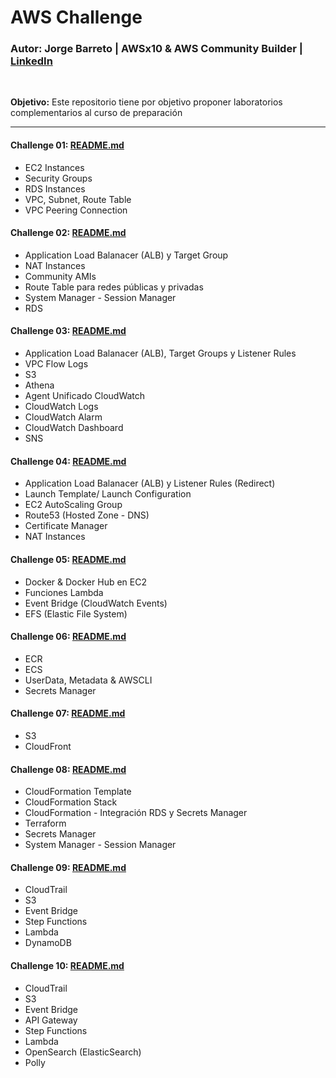 # AWS Challenge

### **Autor:** Jorge Barreto | AWSx10 & AWS Community Builder | [LinkedIn](https://www.linkedin.com/in/jorgebarretoolivos/)
<br>

**Objetivo:**
Este repositorio tiene por objetivo proponer laboratorios complementarios al curso de preparación

---

#### **Challenge 01:** [README.md](https://github.com/jbarreto7991/aws-challenge/blob/main/Lab-01/README.md)
* EC2 Instances
* Security Groups
* RDS Instances
* VPC, Subnet, Route Table
* VPC Peering Connection

#### **Challenge 02:** [README.md](https://github.com/jbarreto7991/aws-challenge/blob/main/Lab-02/README.md)
* Application Load Balanacer (ALB) y Target Group
* NAT Instances
* Community AMIs
* Route Table para redes públicas y privadas
* System Manager - Session Manager
* RDS

#### **Challenge 03:** [README.md](https://github.com/jbarreto7991/aws-challenge/blob/main/Lab-03/README.md)
* Application Load Balanacer (ALB), Target Groups y Listener Rules
* VPC Flow Logs
* S3
* Athena
* Agent Unificado CloudWatch
* CloudWatch Logs
* CloudWatch Alarm
* CloudWatch Dashboard
* SNS

#### **Challenge 04:** [README.md](https://github.com/jbarreto7991/aws-challenge/blob/main/Lab-04/README.md)
* Application Load Balanacer (ALB) y Listener Rules (Redirect)
* Launch Template/ Launch Configuration
* EC2 AutoScaling Group
* Route53 (Hosted Zone - DNS)
* Certificate Manager
* NAT Instances

#### **Challenge 05:** [README.md](https://github.com/jbarreto7991/aws-challenge/blob/main/Lab-05/README.md)
* Docker & Docker Hub en EC2
* Funciones Lambda
* Event Bridge (CloudWatch Events)
* EFS (Elastic File System)

#### **Challenge 06:** [README.md](https://github.com/jbarreto7991/aws-challenge/blob/main/Lab-06/README.md)
* ECR
* ECS
* UserData, Metadata & AWSCLI
* Secrets Manager

#### **Challenge 07:** [README.md](https://github.com/jbarreto7991/aws-challenge/blob/main/Lab-07/README.md)
* S3
* CloudFront

#### **Challenge 08:** [README.md](https://github.com/jbarreto7991/aws-challenge/blob/main/Lab-08/README.md)
* CloudFormation Template
* CloudFormation Stack
* CloudFormation - Integración RDS y Secrets Manager
* Terraform
* Secrets Manager
* System Manager - Session Manager

#### **Challenge 09:** [README.md](https://github.com/jbarreto7991/aws-challenge/blob/main/Lab-09/README.md)
* CloudTrail
* S3
* Event Bridge
* Step Functions
* Lambda
* DynamoDB

#### **Challenge 10:** [README.md](https://github.com/jbarreto7991/aws-challenge/blob/main/Lab-10/README.md)
* CloudTrail
* S3
* Event Bridge
* API Gateway
* Step Functions
* Lambda
* OpenSearch (ElasticSearch)
* Polly